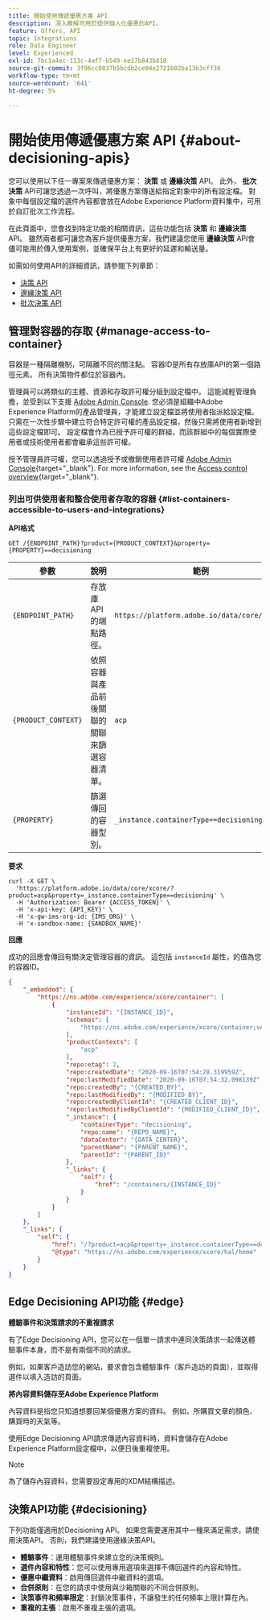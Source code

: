 ```yaml
---
title: 開始使用傳遞優惠方案 API
description: 深入瞭解可用於提供個人化優惠的API。
feature: Offers, API
topic: Integrations
role: Data Engineer
level: Experienced
exl-id: 7bc1a4ec-113c-4af7-b549-ee17b843b818
source-git-commit: 3f96cc0037b5bcdb2ce94e2721b02ba13b3cff36
workflow-type: tm+mt
source-wordcount: '641'
ht-degree: 5%

---
```


# 開始使用傳遞優惠方案 API {#about-decisioning-apis}

您可以使用以下任一專案來傳遞優惠方案： **決策** 或 **邊緣決策** API。 此外， **批次決策** API可讓您透過一次呼叫，將優惠方案傳送給指定對象中的所有設定檔。 對象中每個設定檔的選件內容都會放在Adobe Experience Platform資料集中，可用於自訂批次工作流程。

在此頁面中，您會找到特定功能的相關資訊，這些功能包括 **決策** 和 **邊緣決策** API。 雖然兩者都可讓您為客戶提供優惠方案，我們建議您使用 **邊緣決策** API會儘可能用於傳入使用案例，並確保平台上有更好的延遲和輸送量。


如需如何使用API的詳細資訊，請參閱下列章節：
* [決策 API](decisioning-api.md)
* [邊緣決策 API](edge-decisioning-api.md)
* [批次決策 API](batch-decisioning-api.md)

## 管理對容器的存取 {#manage-access-to-container}

容器是一種隔離機制，可隔離不同的關注點。 容器ID是所有存放庫API的第一個路徑元素。 所有決策物件都位於容器內。

管理員可以將類似的主體、資源和存取許可權分組到設定檔中。 這能減輕管理負擔，並受到以下支援 [Adobe Admin Console](https://adminconsole.adobe.com/). 您必須是組織中Adobe Experience Platform的產品管理員，才能建立設定檔並將使用者指派給設定檔。 只需在一次性步驟中建立符合特定許可權的產品設定檔，然後只需將使用者新增到這些設定檔即可。 設定檔會作為已授予許可權的群組，而該群組中的每個實際使用者或技術使用者都會繼承這些許可權。

授予管理員許可權，您可以透過授予或撤銷使用者許可權 [Adobe Admin Console](https://adminconsole.adobe.com/){target="_blank"}. For more information, see the [Access control overview](https://experienceleague.adobe.com/docs/experience-platform/access-control/home.html?lang=zh-Hant){target="_blank"}.

### 列出可供使用者和整合使用者存取的容器 {#list-containers-accessible-to-users-and-integrations}

**API格式**

```http
GET /{ENDPOINT_PATH}?product={PRODUCT_CONTEXT}&property={PROPERTY}==decisioning
```

| 參數 | 說明 | 範例 |
| --------- | ----------- | ------- |
| `{ENDPOINT_PATH}` | 存放庫API的端點路徑。 | `https://platform.adobe.io/data/core/xcore/` |
| `{PRODUCT_CONTEXT}` | 依照容器與產品前後關聯的關聯來篩選容器清單。 | `acp` |
| `{PROPERTY}` | 篩選傳回的容器型別。 | `_instance.containerType==decisioning` |

**要求**

```shell
curl -X GET \
  'https://platform.adobe.io/data/core/xcore/?product=acp&property=_instance.containerType==decisioning' \
  -H 'Authorization: Bearer {ACCESS_TOKEN}' \
  -H 'x-api-key: {API_KEY}' \
  -H 'x-gw-ims-org-id: {IMS_ORG}' \
  -H 'x-sandbox-name: {SANDBOX_NAME}'
```

**回應**

成功的回應會傳回有關決定管理容器的資訊。 這包括 `instanceId` 屬性，的值為您的容器ID。

```json
{
    "_embedded": {
        "https://ns.adobe.com/experience/xcore/container": [
            {
                "instanceId": "{INSTANCE_ID}",
                "schemas": [
                    "https://ns.adobe.com/experience/xcore/container;version=0.5"
                ],
                "productContexts": [
                    "acp"
                ],
                "repo:etag": 2,
                "repo:createdDate": "2020-09-16T07:54:28.319959Z",
                "repo:lastModifiedDate": "2020-09-16T07:54:32.098139Z",
                "repo:createdBy": "{CREATED_BY}",
                "repo:lastModifiedBy": "{MODIFIED_BY}",
                "repo:createdByClientId": "{CREATED_CLIENT_ID}",
                "repo:lastModifiedByClientId": "{MODIFIED_CLIENT_ID}",
                "_instance": {
                    "containerType": "decisioning",
                    "repo:name": "{REPO_NAME}",
                    "dataCenter": "{DATA_CENTER}",
                    "parentName": "{PARENT_NAME}",
                    "parentId": "{PARENT_ID}"
                },
                "_links": {
                    "self": {
                        "href": "/containers/{INSTANCE_ID}"
                    }
                }
            }
        ]
    },
    "_links": {
        "self": {
            "href": "/?product=acp&property=_instance.containerType==decisioning",
            "@type": "https://ns.adobe.com/experience/xcore/hal/home"
        }
    }
}
```

## Edge Decisioning API功能 {#edge}

**體驗事件和決策請求的不重複請求**

有了Edge Decisioning API，您可以在一個單一請求中連同決策請求一起傳送體驗事件本身，而不是有兩個不同的請求。

例如，如果客戶造訪您的網站，要求會包含體驗事件（客戶造訪的頁面），並取得選件以填入造訪的頁面。

**將內容資料儲存至Adobe Experience Platform**

內容資料是指您只知道想要回某個優惠方案的資料。 例如，所購買文章的顏色、購買時的天氣等。

使用Edge Decisioning API請求傳遞內容資料時，資料會儲存在Adobe Experience Platform設定檔中，以便日後重複使用。

>[!NOTE]
>
>為了儲存內容資料，您需要設定專用的XDM結構描述。

## 決策API功能 {#decisioning}

下列功能僅適用於Decisioning API。 如果您需要運用其中一種來滿足需求，請使用決策API。 否則，我們建議使用邊緣決策API。

* **體驗事件**：運用體驗事件來建立您的決策規則。
* **選件內容和特性**：您可以使用專用選項來選擇不傳回選件的內容和特性。
* **優惠中繼資料**：啟用傳回選件中繼資料的選項。
* **合併原則**：在您的請求中使用與沙箱關聯的不同合併原則。
* **決策事件和頻率限定**：封鎖決策事件，不讓發生的任何頻率上限計算在內。
* **重複的主張**：啟用不重複主張的選項。
